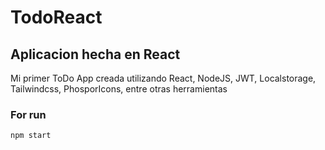 # TodoReact
## Aplicacion hecha en React
Mi primer ToDo App creada utilizando React, NodeJS, JWT, Localstorage, Tailwindcss, PhosporIcons, entre otras herramientas

### For run
```npm start```
